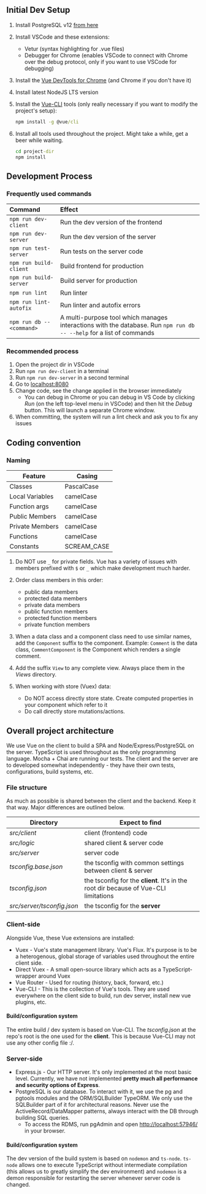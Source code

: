 ## Initial Dev Setup

1. Install PostgreSQL v12 [from here][postgre-download]
1. Install VSCode and these extensions:
    * Vetur (syntax highlighting for .vue files)
    * Debugger for Chrome (enables VSCode to connect with Chrome over the debug protocol, only if you want to use VSCode for debugging)
1. Install the [Vue DevTools for Chrome][vue-devtools] (and Chrome if you don't have it)
1. Install latest NodeJS LTS version
1. Install the [Vue-CLI][vue-cli] tools (only really necessary if you want to modify the project's setup):

    ```cmd
    npm install -g @vue/cli
    ```

1. Install all tools used throughout the project. Might take a while, get a beer while waiting.

    ```cmd
    cd project-dir
    npm install
    ```

## Development Process

### Frequently used commands

| Command | Effect |
| :------ | :----- |
| `npm run dev-client` | Run the dev version of the frontend |
| `npm run dev-server` | Run the dev version of the server |
| `npm run test-server` | Run tests on the server code |
| `npm run build-client` | Build frontend for production |
| `npm run build-server` | Build server for production |
| `npm run lint` | Run linter |
| `npm run lint-autofix` | Run linter and autofix errors |
| `npm run db -- <command>` | A multi-purpose tool which manages interactions with the database. Run `npm run db -- --help` for a list of commands |

### Recommended process

1. Open the project dir in VSCode
1. Run `npm run dev-client` in a terminal
1. Run `npm run dev-server` in a second terminal
1. Go to [localhost:8080](localhost:8080)
1. Change code, see the change applied in the browser immediately
    * You can debug in Chrome or you can debug in VS Code by clicking *Run* (on the left top-level menu in VSCode) and then hit the *Debug* button.
    This will launch a separate Chrome window.
1. When committing, the system will run a lint check and ask you to fix any issues

## Coding convention

### Naming

| Feature         | Casing      |
| --------------- | ----------- |
| Classes         | PascalCase  |
| Local Variables | camelCase   |
| Function args   | camelCase   |
| Public Members  | camelCase   |
| Private Members | camelCase   |
| Functions       | camelCase   |
| Constants       | SCREAM_CASE |

1. Do NOT use `_` for private fields. Vue has a variety of issues with members prefixed with `$` or `_` which make development much harder.
2. Order class members in this order:

    * public data members
    * protected data members
    * private data members
    * public function members
    * protected function members
    * private function members

3. When a data class and a component class need to use similar names, add the `Component` suffix to the component. Example:
`Comment` is the data class, `CommentComponent` is the Component which renders a single comment.
4. Add the suffix `View` to any complete view. Always place them in the *Views* directory.
5. When working with store (Vuex) data:
    * Do NOT access directly store state. Create computed properties in your component which refer to it
    * Do call directly store mutations/actions.

## Overall project architecture

We use Vue on the client to build a SPA and Node/Express/PostgreSQL on the server. TypeScript is used throughout as the only programming language.
Mocha + Chai are running our tests. The client and the server are to developed somewhat independently - they have their own tests, configurations, build systems, etc.

### File structure

As much as possible is shared between the client and the backend. Keep it that way. Major differences are outlined below.

| Directory                  | Expect to find    |
| -------------------------- | ----------- |
| *src/client*               | client (frontend) code  |
| *src/logic*                | shared client & server code   |
| *src/server*               | server code   |
| *tsconfig.base.json*       | the tsconfig with common settings between client & server   |
| *tsconfig.json*            | the tsconfig for the **client**. It's in the root dir because of Vue-CLI limitations   |
| *src/server/tsconfig.json* | the tsconfig for the **server**   |


### Client-side

Alongside Vue, these Vue extensions are installed:

* Vuex - Vue's state management library. Vue's Flux. It's purpose is to be a heterogenous, global storage of variables used throughout the entire client side.
* Direct Vuex - A small open-source library which acts as a TypeScript-wrapper around Vuex
* Vue Router - Used for routing (history, back, forward, etc.)
* Vue-CLI - This is the collection of Vue's tools. They are used everywhere on the client side to build, run dev server, install new vue plugins, etc.

#### Build/configuration system

The entire build / dev system is based on Vue-CLI. The *tsconfig.json* at the repo's root is the one used for the **client**. This is because Vue-CLI may not use any other config file :/.

### Server-side

* Express.js - Our HTTP server. It's only implemented at the most basic level. Currently, we have not implemented **pretty much all performance and security options of Express**.
* PostgreSQL is our database. To interact with it, we use the pg and pgtools modules and the ORM/SQLBuilder TypeORM. We only use the SQLBuilder part of it for architectural reasons. Never use the ActiveRecord/DataMapper patterns, always interact with the DB through building SQL queries.
  * To access the RDMS, run pgAdmin and open [http://localhost:57946/](http://localhost:57946/) in your browser.

#### Build/configuration system

The dev version of the build system is based on `nodemon` and `ts-node`. `ts-node` allows one to execute TypeScript without intermediate compilation (this allows us to greatly simplify the dev environment) and `nodemon` is a demon responsible for restarting the server whenever server code is changed.

[postgre-download]: https://www.enterprisedb.com/downloads/postgres-postgresql-downloads
[vue-devtools]: https://chrome.google.com/webstore/detail/vuejs-devtools/nhdogjmejiglipccpnnnanhbledajbpd?hl=en
[vue-cli]: https://cli.vuejs.org/guide/
